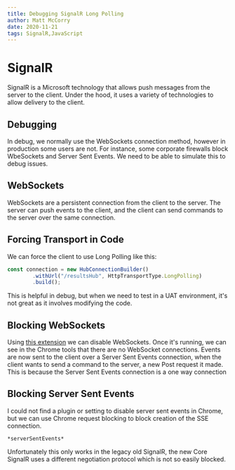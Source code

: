 ```yaml
---
title: Debugging SignalR Long Polling
author: Matt McCorry
date: 2020-11-21
tags: SignalR,JavaScript
---
```


# SignalR

SignalR is a Microsoft technology that allows push messages from the server to the client.  Under the hood, it uses a variety of technologies to allow delivery to the client.

## Debugging

In debug, we normally use the WebSockets connection method, however in production some users are not.  For instance, some corporate firewalls block WbeSockets and Server Sent Events.  We need to be able to simulate this to debug issues.

## WebSockets

WebSockets are a persistent connection from the client to the server.  The server can push events to the client, and the client can send commands to the server over the same connection.


## Forcing Transport in Code

We can force the client to use Long Polling like this:
```TypeScript    
const connection = new HubConnectionBuilder()
        .withUrl("/resultsHub", HttpTransportType.LongPolling)
        .build();
```

This is helpful in debug, but when we need to test in a UAT environment, it's not great as it involves modifying the code.

## Blocking WebSockets

Using [this extension](https://github.com/arthepsy/chrome-disable-websockets) we can disable WebSockets.  Once it's running, we can see in the Chrome tools that there are no WebSocket connections.  Events are now sent to the client over a Server Sent Events connection, when the client wants to send a command to the server, a new Post request it made.  This is because the Server Sent Events connection is a one way connection

## Blocking Server Sent Events

I could not find a plugin or setting to disable server sent events in Chrome, but we can use Chrome request blocking to block creation of the SSE connection.

`*serverSentEvents*`

Unfortunately this only works in the legacy old SignalR, the new Core SignalR uses a different negotiation protocol which is not so easily blocked.
